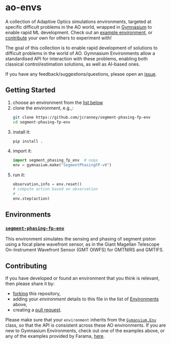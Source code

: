 # ao-envs
A collection of Adaptive Optics simulations environments, targeted at specific difficult problems in the AO world, wrapped in [Gymnasium](https://gymnasium.farama.org/) to enable rapid ML development. Check out an [example environment](#environment), or [contribute](#contributing) your own for others to experiment with!

The goal of this collection is to enable rapid development of solutions to difficult problems in the world of AO. Gymnasium Environments allow a standardised API for interaction with these problems, enabling both classical control/estimation solutions, as well as AI-based ones.

If you have any feedback/suggestions/questions, please open an [issue](https://github.com/jcranney/ao-envs/issues).

## Getting Started
 1) choose an environment from the [list below](#environment)
 2) clone the environment, e.g.,:
    ```bash
    git clone https://github.com/jcranney/segment-phasing-fp-env
    cd segment-phasing-fp-env
    ```
 3) install it:
    ```bash
    pip install .
    ```
 4) import it:
    ```python
    import segment_phasing_fp_env  # noqa
    env = gymnasium.make("SegmentPhasingFP-v0")
    ```
 5) run it:
    ```python
    observation,info = env.reset()
    # compute action based on observation
    # ...
    env.step(action)
    ```

## Environments
### [`segment-phasing-fp-env`](https://github.com/jcranney/segment-phasing-fp-env)
This environment simulates the sensing and phasing of segment piston using a focal plane wavefront sensor, as in the Giant Magellan Telescope On-Instrument Wavefront Sensor (GMT OIWFS) for GMTNIRS and GMTIFS.

## Contributing
If you have developed or found an environment that you think is relevant, then please share it by:
 - [forking](https://github.com/jcranney/ao-envs/fork) this repository,
 - adding your *environment* details to this file in the list of [Environments](#environments) above,
 - creating a [pull request](https://github.com/jcranney/ao-envs/pulls).

 Please make sure that your `environment` inherits from the [`Gymansium.Env`](https://gymnasium.farama.org/api/env/) class, so that the API is consistent across these AO environments. If you are new to Gymnasium Environments, check out one of the examples above, or any of the examples provided by Farama, [here](https://gymnasium.farama.org/environments/third_party_environments/).